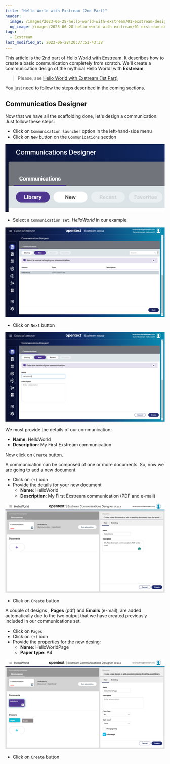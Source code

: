 ```yaml
---
title: "Hello World with Exstream (2nd Part)"
header:
  image: /images/2023-06-28-hello-world-with-exstream/01-exstream-design.png
  og_image: /images/2023-06-28-hello-world-with-exstream/01-exstream-design.png
tags:
  - Exstream
last_modified_at: 2023-06-28T20:37:51-43:38
---
```



This article is the 2nd part of [Hello World with Exstream](/hello-world-with-exstream). It describes how to create a basic communication completely from scratch. 
We'll create a communication design of the mythical Hello World! with **Exstream**.

> Please, see [Hello World with Exstream (1st Part)](/hello-world-with-exstream)

You just need to follow the steps described in the coming sections.

## Communicatios Designer

Now that we have all the scaffolding done, let's design a communication. Just follow these steps:
 
 - Click on `Communication launcher` option in the left-hand-side menu
 - Click on `New` button on the `Communications` section

 ![New Communication](../images/2023-06-28-hello-world-with-exstream/24-exstream-new-communication.png)	  	
- Select a `Communication set`. *HelloWorld* in our example.

 ![New Communication. Select communication set](../images/2023-06-28-hello-world-with-exstream/25-exstream-new-communication-select-communication-set.png)	  	
- Click on `Next` button 

 ![New Communication. Select communication set](../images/2023-06-28-hello-world-with-exstream/26-exstream-new-communication-create.png)	  	

We must provide the details of our communication:

 - **Name**: HelloWorld
 - **Description**: My First Exstream communication

Now click on `Create` button.
 
A communication can be composed of one or more documents. So, now we are going to add a new document.

 - Click on `(+)` icon
 - Provide the details for your new document
    - **Name**: HelloWorld
    - **Description**: My First Exstream communication (PDF and e-mail)

 ![New Communication. New document](../images/2023-06-28-hello-world-with-exstream/27-exstream-new-communication-new-document.png) 
 
 - Click on `Create` button
 
 A couple of designs , **Pages** (pdf) and **Emails** (e-mail), are added automatically due to the two output that we have created previously included in our communications set.
 
 - Click on `Pages`	
 - Click on `(+)` icon
 - Provide the properties for the new desing:
    - **Name**: HelloWorldPage
    - **Paper type**: A4	

 ![New page design](../images/2023-06-28-hello-world-with-exstream/31-exstream-page-design.png) 
 
  - Click on `Create` button
 